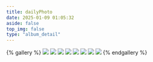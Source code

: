 ```yaml
---
title: dailyPhoto
date: 2025-01-09 01:05:32
aside: false
top_img: false
type: "album_detail"
---
```

{% gallery %}
![](https://i.loli.net/2019/12/25/Fze9jchtnyJXMHN.jpg)
![](https://i.loli.net/2019/12/25/ryLVePaqkYm4TEK.jpg)
![](https://i.loli.net/2019/12/25/gEy5Zc1Ai6VuO4N.jpg)
![](https://i.loli.net/2019/12/25/d6QHbytlSYO4FBG.jpg)
![](https://i.loli.net/2019/12/25/6nepIJ1xTgufatZ.jpg)
![](https://i.loli.net/2019/12/25/E7Jvr4eIPwUNmzq.jpg)
![](https://i.loli.net/2019/12/25/mh19anwBSWIkGlH.jpg)
![](https://i.loli.net/2019/12/25/2tu9JC8ewpBFagv.jpg)
{% endgallery %}
